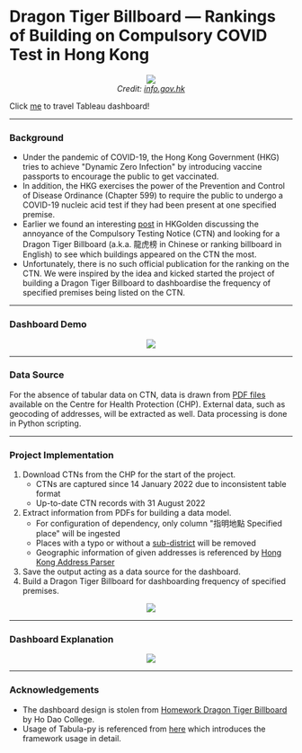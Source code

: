 # Dragon Tiger Billboard — Rankings of Building on Compulsory COVID Test in Hong Kong
<p align="center">
    <a href="https://www.chp.gov.hk/files/pdf/ctn.pdf"><img src="https://github.com/Jack-cky/DTB-Rankings_of_Building_on_Compulsory_COVID_Test/blob/main/imgs/community_testing.png"></a><br>
    <i> Credit: <a href="https://www.info.gov.hk/gia/general/202202/10/P2022021000374.htm"> info.gov.hk </a></i>
</p>

Click [me](https://public.tableau.com/app/profile/jackcky/viz/HongKongCompulsoryTestingNoticeDragonTigerBillboard/DTB) to travel Tableau dashboard!

---
### Background
- Under the pandemic of COVID-19, the Hong Kong Government (HKG) tries to achieve "Dynamic Zero Infection" by introducing vaccine passports to encourage the public to get vaccinated.
- In addition, the HKG exercises the power of the Prevention and Control of Disease Ordinance (Chapter 599) to require the public to undergo a COVID-19 nucleic acid test if they had been present at one specified premise.
- Earlier we found an interesting [post](https://forum.hkgolden.com/thread/7600216/page/1) in HKGolden discussing the annoyance of the Compulsory Testing Notice (CTN) and looking for a Dragon Tiger Billboard (a.k.a. 龍虎榜 in Chinese or ranking billboard in English) to see which buildings appeared on the CTN the most.
- Unfortunately, there is no such official publication for the ranking on the CTN. We were inspired by the idea and kicked started the project of building a Dragon Tiger Billboard to dashboardise the frequency of specified premises being listed on the CTN.

---
### Dashboard Demo
<p align="center"><a href="https://public.tableau.com/app/profile/jackcky/viz/HongKongCompulsoryTestingNoticeDragonTigerBillboard/DTB"><img src="https://github.com/Jack-cky/DTB-Rankings_of_Building_on_Compulsory_COVID_Test/blob/main/imgs/dashboard_demo.gif"></a></p>

---
### Data Source
For the absence of tabular data on CTN, data is drawn from [PDF files](https://www.chp.gov.hk/en/features/105294.html) available on the Centre for Health Protection (CHP). External data, such as geocoding of addresses, will be extracted as well. Data processing is done in Python scripting.

---
### Project Implementation
1. Download CTNs from the CHP for the start of the project.
    -  CTNs are captured since 14 January 2022 due to inconsistent table format
    -  Up-to-date CTN records with 31 August 2022
2. Extract information from PDFs for building a data model.
    -  For configuration of dependency, only column "指明地點 Specified place" will be ingested
    -  Places with a typo or without a [sub-district](https://www.rvd.gov.hk/doc/tc/hkpr15/06.pdf) will be removed
    -  Geographic information of given addresses is referenced by [Hong Kong Address Parser](https://github.com/chunlaw/HKAddressParser)
3. Save the output acting as a data source for the dashboard.
4. Build a Dragon Tiger Billboard for dashboarding frequency of specified premises.
<p align="center"><a href="https://github.com/Jack-cky/DTB-Rankings_of_Building_on_Compulsory_COVID_Test/tree/main/src"><img src="https://github.com/Jack-cky/DTB-Rankings_of_Building_on_Compulsory_COVID_Test/blob/main/imgs/project_implementation.png"></a></p>

---
### Dashboard Explanation
<p align="center"><a href="https://public.tableau.com/app/profile/jackcky/viz/HongKongCompulsoryTestingNoticeDragonTigerBillboard/DTB"><img src="https://github.com/Jack-cky/DTB-Rankings_of_Building_on_Compulsory_COVID_Test/blob/main/imgs/dashboard_explanation.png"></a></p>

---
### Acknowledgements
- The dashboard design is stolen from [Homework Dragon Tiger Billboard](https://hodao.edu.hk/CustomPage/131/2020-2021_05月份交齊功課龍虎榜.jpg) by Ho Dao College.
- Usage of Tabula-py is referenced from [here](https://aegis4048.github.io/parse-pdf-files-while-retaining-structure-with-tabula-py) which introduces the framework usage in detail.
